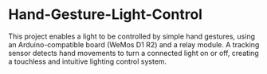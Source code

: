 # Hand-Gesture-Light-Control
This project enables a light to be controlled by simple hand gestures, using an Arduino-compatible board (WeMos D1 R2) and a relay module. A tracking sensor detects hand movements to turn a connected light on or off, creating a touchless and intuitive lighting control system.
